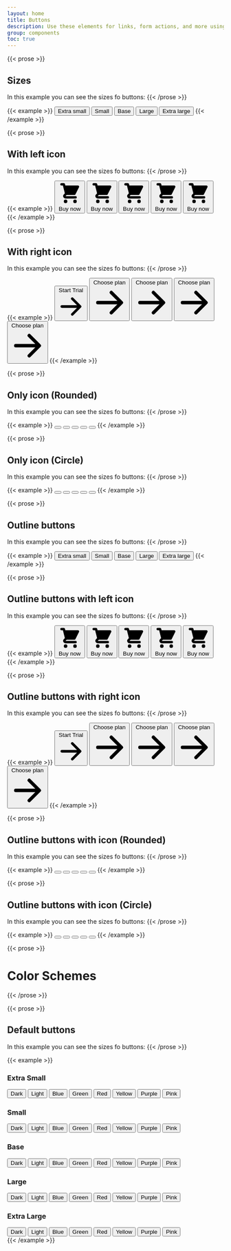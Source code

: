 ```yaml
---
layout: home
title: Buttons
description: Use these elements for links, form actions, and more using different colors, sizes, and states
group: components
toc: true
---
```

{{< prose >}}
## Sizes

In this example you can see the sizes fo buttons:
{{< /prose >}}

{{< example >}}
<button type="button" class="text-white bg-blue-700 hover:bg-blue-800 focus:ring-4 focus:ring-blue-300 font-medium rounded-lg text-xs px-3 py-2 text-center">Extra small</button>
<button type="button" class="text-white bg-blue-700 hover:bg-blue-800 focus:ring-4 focus:ring-blue-300 font-medium rounded-lg text-sm px-3 py-2 text-center">Small</button>
<button type="button" class="text-white bg-blue-700 hover:bg-blue-800 focus:ring-4 focus:ring-blue-300 font-medium rounded-lg text-sm px-5 py-2.5 text-center">Base</button>
<button type="button" class="text-white bg-blue-700 hover:bg-blue-800 focus:ring-4 focus:ring-blue-300 font-medium rounded-lg text-base px-5 py-3 text-center">Large</button>
<button type="button" class="text-white bg-blue-700 hover:bg-blue-800 focus:ring-4 focus:ring-blue-300 font-medium rounded-lg text-base px-6 py-3.5 text-center">Extra large</button>
{{< /example >}}

{{< prose >}}
## With left icon

In this example you can see the sizes fo buttons:
{{< /prose >}}

{{< example >}}
<button type="button" class="text-white bg-blue-700 hover:bg-blue-800 focus:ring-4 focus:ring-blue-300 font-medium rounded-lg text-xs px-3 py-2 text-center inline-flex items-center">
  <svg class="-ml-0.5 mr-2 h-4 w-4" fill="currentColor" viewBox="0 0 20 20" xmlns="http://www.w3.org/2000/svg"><path d="M3 1a1 1 0 000 2h1.22l.305 1.222a.997.997 0 00.01.042l1.358 5.43-.893.892C3.74 11.846 4.632 14 6.414 14H15a1 1 0 000-2H6.414l1-1H14a1 1 0 00.894-.553l3-6A1 1 0 0017 3H6.28l-.31-1.243A1 1 0 005 1H3zM16 16.5a1.5 1.5 0 11-3 0 1.5 1.5 0 013 0zM6.5 18a1.5 1.5 0 100-3 1.5 1.5 0 000 3z"></path></svg>
  Buy now
</button>
<button type="button" class="text-white bg-blue-700 hover:bg-blue-800 focus:ring-4 focus:ring-blue-300 font-medium rounded-lg text-sm px-3 py-2 text-center inline-flex items-center">
  <svg class="-ml-0.5 mr-2 h-5 w-5" fill="currentColor" viewBox="0 0 20 20" xmlns="http://www.w3.org/2000/svg"><path d="M3 1a1 1 0 000 2h1.22l.305 1.222a.997.997 0 00.01.042l1.358 5.43-.893.892C3.74 11.846 4.632 14 6.414 14H15a1 1 0 000-2H6.414l1-1H14a1 1 0 00.894-.553l3-6A1 1 0 0017 3H6.28l-.31-1.243A1 1 0 005 1H3zM16 16.5a1.5 1.5 0 11-3 0 1.5 1.5 0 013 0zM6.5 18a1.5 1.5 0 100-3 1.5 1.5 0 000 3z"></path></svg>
  Buy now
</button>
<button type="button" class="text-white bg-blue-700 hover:bg-blue-800 focus:ring-4 focus:ring-blue-300 font-medium rounded-lg text-sm px-5 py-2.5 text-center inline-flex items-center">
  <svg class="-ml-1 mr-2 h-5 w-5" fill="currentColor" viewBox="0 0 20 20" xmlns="http://www.w3.org/2000/svg"><path d="M3 1a1 1 0 000 2h1.22l.305 1.222a.997.997 0 00.01.042l1.358 5.43-.893.892C3.74 11.846 4.632 14 6.414 14H15a1 1 0 000-2H6.414l1-1H14a1 1 0 00.894-.553l3-6A1 1 0 0017 3H6.28l-.31-1.243A1 1 0 005 1H3zM16 16.5a1.5 1.5 0 11-3 0 1.5 1.5 0 013 0zM6.5 18a1.5 1.5 0 100-3 1.5 1.5 0 000 3z"></path></svg>
  Buy now
</button>
<button type="button" class="text-white bg-blue-700 hover:bg-blue-800 focus:ring-4 focus:ring-blue-300 font-medium rounded-lg text-base px-5 py-3 text-center inline-flex items-center">
  <svg class="-ml-1 mr-2 h-5 w-5" fill="currentColor" viewBox="0 0 20 20" xmlns="http://www.w3.org/2000/svg"><path d="M3 1a1 1 0 000 2h1.22l.305 1.222a.997.997 0 00.01.042l1.358 5.43-.893.892C3.74 11.846 4.632 14 6.414 14H15a1 1 0 000-2H6.414l1-1H14a1 1 0 00.894-.553l3-6A1 1 0 0017 3H6.28l-.31-1.243A1 1 0 005 1H3zM16 16.5a1.5 1.5 0 11-3 0 1.5 1.5 0 013 0zM6.5 18a1.5 1.5 0 100-3 1.5 1.5 0 000 3z"></path></svg>
  Buy now
</button>
<button type="button" class="text-white bg-blue-700 hover:bg-blue-800 focus:ring-4 focus:ring-blue-300 font-medium rounded-lg text-base px-6 py-3.5 text-center inline-flex items-center">
  <svg class="-ml-1 mr-3 h-6 w-6" fill="currentColor" viewBox="0 0 20 20" xmlns="http://www.w3.org/2000/svg"><path d="M3 1a1 1 0 000 2h1.22l.305 1.222a.997.997 0 00.01.042l1.358 5.43-.893.892C3.74 11.846 4.632 14 6.414 14H15a1 1 0 000-2H6.414l1-1H14a1 1 0 00.894-.553l3-6A1 1 0 0017 3H6.28l-.31-1.243A1 1 0 005 1H3zM16 16.5a1.5 1.5 0 11-3 0 1.5 1.5 0 013 0zM6.5 18a1.5 1.5 0 100-3 1.5 1.5 0 000 3z"></path></svg>
  Buy now
</button>
{{< /example >}}

{{< prose >}}
## With right icon

In this example you can see the sizes fo buttons:
{{< /prose >}}

{{< example >}}
<button type="button" class="text-white bg-blue-700 hover:bg-blue-800 focus:ring-4 focus:ring-blue-300 font-medium rounded-lg text-xs px-3 py-2 text-center inline-flex items-center">
    Start Trial
    <svg class="-mr-0.5 ml-2 h-4 w-4" fill="currentColor" viewBox="0 0 20 20" xmlns="http://www.w3.org/2000/svg"><path fill-rule="evenodd" d="M10.293 3.293a1 1 0 011.414 0l6 6a1 1 0 010 1.414l-6 6a1 1 0 01-1.414-1.414L14.586 11H3a1 1 0 110-2h11.586l-4.293-4.293a1 1 0 010-1.414z" clip-rule="evenodd"></path></svg>
</button>
<button type="button" class="text-white bg-blue-700 hover:bg-blue-800 focus:ring-4 focus:ring-blue-300 font-medium rounded-lg text-sm px-3 py-2 text-center inline-flex items-center">
    Choose plan
    <svg class="-mr-0.5 ml-2 h-5 w-5" fill="currentColor" viewBox="0 0 20 20" xmlns="http://www.w3.org/2000/svg"><path fill-rule="evenodd" d="M10.293 3.293a1 1 0 011.414 0l6 6a1 1 0 010 1.414l-6 6a1 1 0 01-1.414-1.414L14.586 11H3a1 1 0 110-2h11.586l-4.293-4.293a1 1 0 010-1.414z" clip-rule="evenodd"></path></svg>
</button>
<button type="button" class="text-white bg-blue-700 hover:bg-blue-800 focus:ring-4 focus:ring-blue-300 font-medium rounded-lg text-sm px-5 py-2.5 text-center inline-flex items-center">
    Choose plan
    <svg class="-mr-1 ml-2 h-5 w-5" fill="currentColor" viewBox="0 0 20 20" xmlns="http://www.w3.org/2000/svg"><path fill-rule="evenodd" d="M10.293 3.293a1 1 0 011.414 0l6 6a1 1 0 010 1.414l-6 6a1 1 0 01-1.414-1.414L14.586 11H3a1 1 0 110-2h11.586l-4.293-4.293a1 1 0 010-1.414z" clip-rule="evenodd"></path></svg>
</button>
<button type="button" class="text-white bg-blue-700 hover:bg-blue-800 focus:ring-4 focus:ring-blue-300 font-medium rounded-lg text-base px-5 py-3 text-center inline-flex items-center">
    Choose plan
    <svg class="-mr-1 ml-2 h-5 w-5" fill="currentColor" viewBox="0 0 20 20" xmlns="http://www.w3.org/2000/svg"><path fill-rule="evenodd" d="M10.293 3.293a1 1 0 011.414 0l6 6a1 1 0 010 1.414l-6 6a1 1 0 01-1.414-1.414L14.586 11H3a1 1 0 110-2h11.586l-4.293-4.293a1 1 0 010-1.414z" clip-rule="evenodd"></path></svg>
</button>
<button type="button" class="text-white bg-blue-700 hover:bg-blue-800 focus:ring-4 focus:ring-blue-300 font-medium rounded-lg text-base px-6 py-3.5 text-center inline-flex items-center">
    Choose plan
    <svg class="-mr-1 ml-3 h-6 w-6" fill="currentColor" viewBox="0 0 20 20" xmlns="http://www.w3.org/2000/svg"><path fill-rule="evenodd" d="M10.293 3.293a1 1 0 011.414 0l6 6a1 1 0 010 1.414l-6 6a1 1 0 01-1.414-1.414L14.586 11H3a1 1 0 110-2h11.586l-4.293-4.293a1 1 0 010-1.414z" clip-rule="evenodd"></path></svg>
</button>
{{< /example >}}

{{< prose >}}
## Only icon (Rounded)

In this example you can see the sizes fo buttons:
{{< /prose >}}

{{< example >}}
<button type="button" class="text-white bg-blue-700 hover:bg-blue-800 focus:ring-4 focus:ring-blue-300 font-medium rounded-lg text-xs p-1.5 text-center inline-flex items-center">
    <svg class="h-4 w-4" fill="currentColor" viewBox="0 0 20 20" xmlns="http://www.w3.org/2000/svg"><path fill-rule="evenodd" d="M10.293 3.293a1 1 0 011.414 0l6 6a1 1 0 010 1.414l-6 6a1 1 0 01-1.414-1.414L14.586 11H3a1 1 0 110-2h11.586l-4.293-4.293a1 1 0 010-1.414z" clip-rule="evenodd"></path></svg>
</button>
<button type="button" class="text-white bg-blue-700 hover:bg-blue-800 focus:ring-4 focus:ring-blue-300 font-medium rounded-lg text-sm p-2 text-center inline-flex items-center">
    <svg class="h-5 w-5" fill="currentColor" viewBox="0 0 20 20" xmlns="http://www.w3.org/2000/svg"><path fill-rule="evenodd" d="M10.293 3.293a1 1 0 011.414 0l6 6a1 1 0 010 1.414l-6 6a1 1 0 01-1.414-1.414L14.586 11H3a1 1 0 110-2h11.586l-4.293-4.293a1 1 0 010-1.414z" clip-rule="evenodd"></path></svg>
</button>
<button type="button" class="text-white bg-blue-700 hover:bg-blue-800 focus:ring-4 focus:ring-blue-300 font-medium rounded-lg text-sm p-2.5 text-center inline-flex items-center">
    <svg class="h-5 w-5" fill="currentColor" viewBox="0 0 20 20" xmlns="http://www.w3.org/2000/svg"><path fill-rule="evenodd" d="M10.293 3.293a1 1 0 011.414 0l6 6a1 1 0 010 1.414l-6 6a1 1 0 01-1.414-1.414L14.586 11H3a1 1 0 110-2h11.586l-4.293-4.293a1 1 0 010-1.414z" clip-rule="evenodd"></path></svg>
</button>
<button type="button" class="text-white bg-blue-700 hover:bg-blue-800 focus:ring-4 focus:ring-blue-300 font-medium rounded-lg text-base p-3 text-center inline-flex items-center">
    <svg class="h-5 w-5" fill="currentColor" viewBox="0 0 20 20" xmlns="http://www.w3.org/2000/svg"><path fill-rule="evenodd" d="M10.293 3.293a1 1 0 011.414 0l6 6a1 1 0 010 1.414l-6 6a1 1 0 01-1.414-1.414L14.586 11H3a1 1 0 110-2h11.586l-4.293-4.293a1 1 0 010-1.414z" clip-rule="evenodd"></path></svg>
</button>
<button type="button" class="text-white bg-blue-700 hover:bg-blue-800 focus:ring-4 focus:ring-blue-300 font-medium rounded-lg text-base p-3.5 text-center inline-flex items-center">
    <svg class="h-6 w-6" fill="currentColor" viewBox="0 0 20 20" xmlns="http://www.w3.org/2000/svg"><path fill-rule="evenodd" d="M10.293 3.293a1 1 0 011.414 0l6 6a1 1 0 010 1.414l-6 6a1 1 0 01-1.414-1.414L14.586 11H3a1 1 0 110-2h11.586l-4.293-4.293a1 1 0 010-1.414z" clip-rule="evenodd"></path></svg>
</button>
{{< /example >}}

{{< prose >}}
## Only icon (Circle)

In this example you can see the sizes fo buttons:
{{< /prose >}}

{{< example >}}
<button type="button" class="text-white bg-blue-700 hover:bg-blue-800 focus:ring-4 focus:ring-blue-300 font-medium rounded-full text-xs p-1.5 text-center inline-flex items-center">
    <svg class="h-4 w-4" fill="currentColor" viewBox="0 0 20 20" xmlns="http://www.w3.org/2000/svg"><path fill-rule="evenodd" d="M10.293 3.293a1 1 0 011.414 0l6 6a1 1 0 010 1.414l-6 6a1 1 0 01-1.414-1.414L14.586 11H3a1 1 0 110-2h11.586l-4.293-4.293a1 1 0 010-1.414z" clip-rule="evenodd"></path></svg>
</button>
<button type="button" class="text-white bg-blue-700 hover:bg-blue-800 focus:ring-4 focus:ring-blue-300 font-medium rounded-full text-sm p-2 text-center inline-flex items-center">
    <svg class="h-5 w-5" fill="currentColor" viewBox="0 0 20 20" xmlns="http://www.w3.org/2000/svg"><path fill-rule="evenodd" d="M10.293 3.293a1 1 0 011.414 0l6 6a1 1 0 010 1.414l-6 6a1 1 0 01-1.414-1.414L14.586 11H3a1 1 0 110-2h11.586l-4.293-4.293a1 1 0 010-1.414z" clip-rule="evenodd"></path></svg>
</button>
<button type="button" class="text-white bg-blue-700 hover:bg-blue-800 focus:ring-4 focus:ring-blue-300 font-medium rounded-full text-sm p-2.5 text-center inline-flex items-center">
    <svg class="h-5 w-5" fill="currentColor" viewBox="0 0 20 20" xmlns="http://www.w3.org/2000/svg"><path fill-rule="evenodd" d="M10.293 3.293a1 1 0 011.414 0l6 6a1 1 0 010 1.414l-6 6a1 1 0 01-1.414-1.414L14.586 11H3a1 1 0 110-2h11.586l-4.293-4.293a1 1 0 010-1.414z" clip-rule="evenodd"></path></svg>
</button>
<button type="button" class="text-white bg-blue-700 hover:bg-blue-800 focus:ring-4 focus:ring-blue-300 font-medium rounded-full text-base p-3 text-center inline-flex items-center">
    <svg class="h-5 w-5" fill="currentColor" viewBox="0 0 20 20" xmlns="http://www.w3.org/2000/svg"><path fill-rule="evenodd" d="M10.293 3.293a1 1 0 011.414 0l6 6a1 1 0 010 1.414l-6 6a1 1 0 01-1.414-1.414L14.586 11H3a1 1 0 110-2h11.586l-4.293-4.293a1 1 0 010-1.414z" clip-rule="evenodd"></path></svg>
</button>
<button type="button" class="text-white bg-blue-700 hover:bg-blue-800 focus:ring-4 focus:ring-blue-300 font-medium rounded-full text-base p-3.5 text-center inline-flex items-center">
    <svg class="h-6 w-6" fill="currentColor" viewBox="0 0 20 20" xmlns="http://www.w3.org/2000/svg"><path fill-rule="evenodd" d="M10.293 3.293a1 1 0 011.414 0l6 6a1 1 0 010 1.414l-6 6a1 1 0 01-1.414-1.414L14.586 11H3a1 1 0 110-2h11.586l-4.293-4.293a1 1 0 010-1.414z" clip-rule="evenodd"></path></svg>
</button>
{{< /example >}}

{{< prose >}}
## Outline buttons

In this example you can see the sizes fo buttons:
{{< /prose >}}

{{< example >}}
<button type="button" class="text-blue-700 bg-white border border-blue-700 hover:bg-blue-700 hover:text-white focus:ring-4 focus:ring-blue-300 font-medium rounded-lg text-xs px-3 py-2 text-center">Extra small</button>
<button type="button" class="text-blue-700 bg-white border border-blue-700 hover:bg-blue-700 hover:text-white focus:ring-4 focus:ring-blue-300 font-medium rounded-lg text-sm px-3 py-2 text-center">Small</button>
<button type="button" class="text-blue-700 bg-white border border-blue-700 hover:bg-blue-700 hover:text-white focus:ring-4 focus:ring-blue-300 font-medium rounded-lg text-sm px-5 py-2.5 text-center">Base</button>
<button type="button" class="text-blue-700 bg-white border border-blue-700 hover:bg-blue-700 hover:text-white focus:ring-4 focus:ring-blue-300 font-medium rounded-lg text-base px-5 py-3 text-center">Large</button>
<button type="button" class="text-blue-700 bg-white border border-blue-700 hover:bg-blue-700 hover:text-white focus:ring-4 focus:ring-blue-300 font-medium rounded-lg text-base px-6 py-3.5 text-center">Extra large</button>
{{< /example >}}

{{< prose >}}
## Outline buttons with left icon

In this example you can see the sizes fo buttons:
{{< /prose >}}

{{< example >}}
<button type="button" class="text-blue-700 bg-white border border-blue-700 hover:bg-blue-700 hover:text-white focus:ring-4 focus:ring-blue-300 font-medium rounded-lg text-xs px-3 py-2 text-center inline-flex items-center">
  <svg class="-ml-0.5 mr-2 h-4 w-4" fill="currentColor" viewBox="0 0 20 20" xmlns="http://www.w3.org/2000/svg"><path d="M3 1a1 1 0 000 2h1.22l.305 1.222a.997.997 0 00.01.042l1.358 5.43-.893.892C3.74 11.846 4.632 14 6.414 14H15a1 1 0 000-2H6.414l1-1H14a1 1 0 00.894-.553l3-6A1 1 0 0017 3H6.28l-.31-1.243A1 1 0 005 1H3zM16 16.5a1.5 1.5 0 11-3 0 1.5 1.5 0 013 0zM6.5 18a1.5 1.5 0 100-3 1.5 1.5 0 000 3z"></path></svg>
  Buy now
</button>
<button type="button" class="text-blue-700 bg-white border border-blue-700 hover:bg-blue-700 hover:text-white focus:ring-4 focus:ring-blue-300 font-medium rounded-lg text-sm px-3 py-2 text-center inline-flex items-center">
  <svg class="-ml-0.5 mr-2 h-5 w-5" fill="currentColor" viewBox="0 0 20 20" xmlns="http://www.w3.org/2000/svg"><path d="M3 1a1 1 0 000 2h1.22l.305 1.222a.997.997 0 00.01.042l1.358 5.43-.893.892C3.74 11.846 4.632 14 6.414 14H15a1 1 0 000-2H6.414l1-1H14a1 1 0 00.894-.553l3-6A1 1 0 0017 3H6.28l-.31-1.243A1 1 0 005 1H3zM16 16.5a1.5 1.5 0 11-3 0 1.5 1.5 0 013 0zM6.5 18a1.5 1.5 0 100-3 1.5 1.5 0 000 3z"></path></svg>
  Buy now
</button>
<button type="button" class="text-blue-700 bg-white border border-blue-700 hover:bg-blue-700 hover:text-white focus:ring-4 focus:ring-blue-300 font-medium rounded-lg text-sm px-5 py-2.5 text-center inline-flex items-center">
  <svg class="-ml-1 mr-2 h-5 w-5" fill="currentColor" viewBox="0 0 20 20" xmlns="http://www.w3.org/2000/svg"><path d="M3 1a1 1 0 000 2h1.22l.305 1.222a.997.997 0 00.01.042l1.358 5.43-.893.892C3.74 11.846 4.632 14 6.414 14H15a1 1 0 000-2H6.414l1-1H14a1 1 0 00.894-.553l3-6A1 1 0 0017 3H6.28l-.31-1.243A1 1 0 005 1H3zM16 16.5a1.5 1.5 0 11-3 0 1.5 1.5 0 013 0zM6.5 18a1.5 1.5 0 100-3 1.5 1.5 0 000 3z"></path></svg>
  Buy now
</button>
<button type="button" class="text-blue-700 bg-white border border-blue-700 hover:bg-blue-700 hover:text-white focus:ring-4 focus:ring-blue-300 font-medium rounded-lg text-base px-5 py-3 text-center inline-flex items-center">
  <svg class="-ml-1 mr-2 h-5 w-5" fill="currentColor" viewBox="0 0 20 20" xmlns="http://www.w3.org/2000/svg"><path d="M3 1a1 1 0 000 2h1.22l.305 1.222a.997.997 0 00.01.042l1.358 5.43-.893.892C3.74 11.846 4.632 14 6.414 14H15a1 1 0 000-2H6.414l1-1H14a1 1 0 00.894-.553l3-6A1 1 0 0017 3H6.28l-.31-1.243A1 1 0 005 1H3zM16 16.5a1.5 1.5 0 11-3 0 1.5 1.5 0 013 0zM6.5 18a1.5 1.5 0 100-3 1.5 1.5 0 000 3z"></path></svg>
  Buy now
</button>
<button type="button" class="text-blue-700 bg-white border border-blue-700 hover:bg-blue-700 hover:text-white focus:ring-4 focus:ring-blue-300 font-medium rounded-lg text-base px-6 py-3.5 text-center inline-flex items-center">
  <svg class="-ml-1 mr-3 h-6 w-6" fill="currentColor" viewBox="0 0 20 20" xmlns="http://www.w3.org/2000/svg"><path d="M3 1a1 1 0 000 2h1.22l.305 1.222a.997.997 0 00.01.042l1.358 5.43-.893.892C3.74 11.846 4.632 14 6.414 14H15a1 1 0 000-2H6.414l1-1H14a1 1 0 00.894-.553l3-6A1 1 0 0017 3H6.28l-.31-1.243A1 1 0 005 1H3zM16 16.5a1.5 1.5 0 11-3 0 1.5 1.5 0 013 0zM6.5 18a1.5 1.5 0 100-3 1.5 1.5 0 000 3z"></path></svg>
  Buy now
</button>
{{< /example >}}

{{< prose >}}
## Outline buttons with right icon

In this example you can see the sizes fo buttons:
{{< /prose >}}

{{< example >}}
<button type="button" class="text-blue-700 bg-white border border-blue-700 hover:bg-blue-700 hover:text-white focus:ring-4 focus:ring-blue-300 font-medium rounded-lg text-xs px-3 py-2 text-center inline-flex items-center">
    Start Trial
    <svg class="-mr-0.5 ml-2 h-4 w-4" fill="currentColor" viewBox="0 0 20 20" xmlns="http://www.w3.org/2000/svg"><path fill-rule="evenodd" d="M10.293 3.293a1 1 0 011.414 0l6 6a1 1 0 010 1.414l-6 6a1 1 0 01-1.414-1.414L14.586 11H3a1 1 0 110-2h11.586l-4.293-4.293a1 1 0 010-1.414z" clip-rule="evenodd"></path></svg>
</button>
<button type="button" class="text-blue-700 bg-white border border-blue-700 hover:bg-blue-700 hover:text-white focus:ring-4 focus:ring-blue-300 font-medium rounded-lg text-sm px-3 py-2 text-center inline-flex items-center">
    Choose plan
    <svg class="-mr-0.5 ml-2 h-5 w-5" fill="currentColor" viewBox="0 0 20 20" xmlns="http://www.w3.org/2000/svg"><path fill-rule="evenodd" d="M10.293 3.293a1 1 0 011.414 0l6 6a1 1 0 010 1.414l-6 6a1 1 0 01-1.414-1.414L14.586 11H3a1 1 0 110-2h11.586l-4.293-4.293a1 1 0 010-1.414z" clip-rule="evenodd"></path></svg>
</button>
<button type="button" class="text-blue-700 bg-white border border-blue-700 hover:bg-blue-700 hover:text-white focus:ring-4 focus:ring-blue-300 font-medium rounded-lg text-sm px-5 py-2.5 text-center inline-flex items-center">
    Choose plan
    <svg class="-mr-1 ml-2 h-5 w-5" fill="currentColor" viewBox="0 0 20 20" xmlns="http://www.w3.org/2000/svg"><path fill-rule="evenodd" d="M10.293 3.293a1 1 0 011.414 0l6 6a1 1 0 010 1.414l-6 6a1 1 0 01-1.414-1.414L14.586 11H3a1 1 0 110-2h11.586l-4.293-4.293a1 1 0 010-1.414z" clip-rule="evenodd"></path></svg>
</button>
<button type="button" class="text-blue-700 bg-white border border-blue-700 hover:bg-blue-700 hover:text-white focus:ring-4 focus:ring-blue-300 font-medium rounded-lg text-base px-5 py-3 text-center inline-flex items-center">
    Choose plan
    <svg class="-mr-1 ml-2 h-5 w-5" fill="currentColor" viewBox="0 0 20 20" xmlns="http://www.w3.org/2000/svg"><path fill-rule="evenodd" d="M10.293 3.293a1 1 0 011.414 0l6 6a1 1 0 010 1.414l-6 6a1 1 0 01-1.414-1.414L14.586 11H3a1 1 0 110-2h11.586l-4.293-4.293a1 1 0 010-1.414z" clip-rule="evenodd"></path></svg>
</button>
<button type="button" class="text-blue-700 bg-white border border-blue-700 hover:bg-blue-700 hover:text-white focus:ring-4 focus:ring-blue-300 font-medium rounded-lg text-base px-6 py-3.5 text-center inline-flex items-center">
    Choose plan
    <svg class="-mr-1 ml-3 h-6 w-6" fill="currentColor" viewBox="0 0 20 20" xmlns="http://www.w3.org/2000/svg"><path fill-rule="evenodd" d="M10.293 3.293a1 1 0 011.414 0l6 6a1 1 0 010 1.414l-6 6a1 1 0 01-1.414-1.414L14.586 11H3a1 1 0 110-2h11.586l-4.293-4.293a1 1 0 010-1.414z" clip-rule="evenodd"></path></svg>
</button>
{{< /example >}}

{{< prose >}}
## Outline buttons with icon (Rounded)

In this example you can see the sizes fo buttons:
{{< /prose >}}

{{< example >}}
<button type="button" class="text-blue-700 bg-white border border-blue-700 hover:bg-blue-700 hover:text-white focus:ring-4 focus:ring-blue-300 font-medium rounded-lg text-xs p-1.5 text-center inline-flex items-center">
    <svg class="h-4 w-4" fill="currentColor" viewBox="0 0 20 20" xmlns="http://www.w3.org/2000/svg"><path fill-rule="evenodd" d="M10.293 3.293a1 1 0 011.414 0l6 6a1 1 0 010 1.414l-6 6a1 1 0 01-1.414-1.414L14.586 11H3a1 1 0 110-2h11.586l-4.293-4.293a1 1 0 010-1.414z" clip-rule="evenodd"></path></svg>
</button>
<button type="button" class="text-blue-700 bg-white border border-blue-700 hover:bg-blue-700 hover:text-white focus:ring-4 focus:ring-blue-300 font-medium rounded-lg text-sm p-2 text-center inline-flex items-center">
    <svg class="h-5 w-5" fill="currentColor" viewBox="0 0 20 20" xmlns="http://www.w3.org/2000/svg"><path fill-rule="evenodd" d="M10.293 3.293a1 1 0 011.414 0l6 6a1 1 0 010 1.414l-6 6a1 1 0 01-1.414-1.414L14.586 11H3a1 1 0 110-2h11.586l-4.293-4.293a1 1 0 010-1.414z" clip-rule="evenodd"></path></svg>
</button>
<button type="button" class="text-blue-700 bg-white border border-blue-700 hover:bg-blue-700 hover:text-white focus:ring-4 focus:ring-blue-300 font-medium rounded-lg text-sm p-2.5 text-center inline-flex items-center">
    <svg class="h-5 w-5" fill="currentColor" viewBox="0 0 20 20" xmlns="http://www.w3.org/2000/svg"><path fill-rule="evenodd" d="M10.293 3.293a1 1 0 011.414 0l6 6a1 1 0 010 1.414l-6 6a1 1 0 01-1.414-1.414L14.586 11H3a1 1 0 110-2h11.586l-4.293-4.293a1 1 0 010-1.414z" clip-rule="evenodd"></path></svg>
</button>
<button type="button" class="text-blue-700 bg-white border border-blue-700 hover:bg-blue-700 hover:text-white focus:ring-4 focus:ring-blue-300 font-medium rounded-lg text-base p-3 text-center inline-flex items-center">
    <svg class="h-5 w-5" fill="currentColor" viewBox="0 0 20 20" xmlns="http://www.w3.org/2000/svg"><path fill-rule="evenodd" d="M10.293 3.293a1 1 0 011.414 0l6 6a1 1 0 010 1.414l-6 6a1 1 0 01-1.414-1.414L14.586 11H3a1 1 0 110-2h11.586l-4.293-4.293a1 1 0 010-1.414z" clip-rule="evenodd"></path></svg>
</button>
<button type="button" class="text-blue-700 bg-white border border-blue-700 hover:bg-blue-700 hover:text-white focus:ring-4 focus:ring-blue-300 font-medium rounded-lg text-base p-3.5 text-center inline-flex items-center">
    <svg class="h-6 w-6" fill="currentColor" viewBox="0 0 20 20" xmlns="http://www.w3.org/2000/svg"><path fill-rule="evenodd" d="M10.293 3.293a1 1 0 011.414 0l6 6a1 1 0 010 1.414l-6 6a1 1 0 01-1.414-1.414L14.586 11H3a1 1 0 110-2h11.586l-4.293-4.293a1 1 0 010-1.414z" clip-rule="evenodd"></path></svg>
</button>
{{< /example >}}

{{< prose >}}
## Outline buttons with icon (Circle)

In this example you can see the sizes fo buttons:
{{< /prose >}}

{{< example >}}
<button type="button" class="text-blue-700 bg-white border border-blue-700 hover:bg-blue-700 hover:text-white focus:ring-4 focus:ring-blue-300 font-medium rounded-full text-xs p-1.5 text-center inline-flex items-center">
    <svg class="h-4 w-4" fill="currentColor" viewBox="0 0 20 20" xmlns="http://www.w3.org/2000/svg"><path fill-rule="evenodd" d="M10.293 3.293a1 1 0 011.414 0l6 6a1 1 0 010 1.414l-6 6a1 1 0 01-1.414-1.414L14.586 11H3a1 1 0 110-2h11.586l-4.293-4.293a1 1 0 010-1.414z" clip-rule="evenodd"></path></svg>
</button>
<button type="button" class="text-blue-700 bg-white border border-blue-700 hover:bg-blue-700 hover:text-white focus:ring-4 focus:ring-blue-300 font-medium rounded-full text-sm p-2 text-center inline-flex items-center">
    <svg class="h-5 w-5" fill="currentColor" viewBox="0 0 20 20" xmlns="http://www.w3.org/2000/svg"><path fill-rule="evenodd" d="M10.293 3.293a1 1 0 011.414 0l6 6a1 1 0 010 1.414l-6 6a1 1 0 01-1.414-1.414L14.586 11H3a1 1 0 110-2h11.586l-4.293-4.293a1 1 0 010-1.414z" clip-rule="evenodd"></path></svg>
</button>
<button type="button" class="text-blue-700 bg-white border border-blue-700 hover:bg-blue-700 hover:text-white focus:ring-4 focus:ring-blue-300 font-medium rounded-full text-sm p-2.5 text-center inline-flex items-center">
    <svg class="h-5 w-5" fill="currentColor" viewBox="0 0 20 20" xmlns="http://www.w3.org/2000/svg"><path fill-rule="evenodd" d="M10.293 3.293a1 1 0 011.414 0l6 6a1 1 0 010 1.414l-6 6a1 1 0 01-1.414-1.414L14.586 11H3a1 1 0 110-2h11.586l-4.293-4.293a1 1 0 010-1.414z" clip-rule="evenodd"></path></svg>
</button>
<button type="button" class="text-blue-700 bg-white border border-blue-700 hover:bg-blue-700 hover:text-white focus:ring-4 focus:ring-blue-300 font-medium rounded-full text-base p-3 text-center inline-flex items-center">
    <svg class="h-5 w-5" fill="currentColor" viewBox="0 0 20 20" xmlns="http://www.w3.org/2000/svg"><path fill-rule="evenodd" d="M10.293 3.293a1 1 0 011.414 0l6 6a1 1 0 010 1.414l-6 6a1 1 0 01-1.414-1.414L14.586 11H3a1 1 0 110-2h11.586l-4.293-4.293a1 1 0 010-1.414z" clip-rule="evenodd"></path></svg>
</button>
<button type="button" class="text-blue-700 bg-white border border-blue-700 hover:bg-blue-700 hover:text-white focus:ring-4 focus:ring-blue-300 font-medium rounded-full text-base p-3.5 text-center inline-flex items-center">
    <svg class="h-6 w-6" fill="currentColor" viewBox="0 0 20 20" xmlns="http://www.w3.org/2000/svg"><path fill-rule="evenodd" d="M10.293 3.293a1 1 0 011.414 0l6 6a1 1 0 010 1.414l-6 6a1 1 0 01-1.414-1.414L14.586 11H3a1 1 0 110-2h11.586l-4.293-4.293a1 1 0 010-1.414z" clip-rule="evenodd"></path></svg>
</button>
{{< /example >}}


{{< prose >}}
# Color Schemes
{{< /prose >}}

{{< prose >}}
## Default buttons

In this example you can see the sizes fo buttons:
{{< /prose >}}

{{< example >}}
<div class="md:flex md:space-x-6">
  <div class="space-y-4">
    <h3 class="text-base font-normal text-gray-500">Extra Small</h3>
    <button type="button" class="block text-white bg-gray-800 hover:bg-gray-900 focus:ring-4 focus:ring-gray-300 font-medium rounded-lg text-xs px-3 py-2 text-center">Dark</button>
    <button type="button" class="block text-gray-900 bg-white border border-gray-300 hover:bg-gray-100 focus:ring-4 focus:ring-gray-200 font-medium rounded-lg text-xs px-3 py-2 text-center">Light</button>
    <button type="button" class="block text-white bg-blue-700 hover:bg-blue-800 focus:ring-4 focus:ring-blue-300 font-medium rounded-lg text-xs px-3 py-2 text-center">Blue</button>
    <button type="button" class="block text-white bg-green-700 hover:bg-green-800 focus:ring-4 focus:ring-green-300 font-medium rounded-lg text-xs px-3 py-2 text-center">Green</button>
    <button type="button" class="block text-white bg-red-700 hover:bg-red-800 focus:ring-4 focus:ring-red-300 font-medium rounded-lg text-xs px-3 py-2 text-center">Red</button>
    <button type="button" class="block text-white bg-yellow-400 hover:bg-yellow-500 focus:ring-4 focus:ring-yellow-300 font-medium rounded-lg text-xs px-3 py-2 text-center">Yellow</button>
    <button type="button" class="block text-white bg-purple-700 hover:bg-purple-800 focus:ring-4 focus:ring-purple-300 font-medium rounded-lg text-xs px-3 py-2 text-center">Purple</button>
    <button type="button" class="block text-white bg-pink-700 hover:bg-pink-800 focus:ring-4 focus:ring-pink-300 font-medium rounded-lg text-xs px-3 py-2 text-center">Pink</button>
  </div>
  <div class="space-y-4">
    <h3 class="text-base font-normal text-gray-500">Small</h3>
    <button type="button" class="block text-white bg-gray-800 hover:bg-gray-900 focus:ring-4 focus:ring-gray-300 font-medium rounded-lg text-sm px-3 py-2 text-center">Dark</button>
    <button type="button" class="block text-gray-900 bg-white border border-gray-300 hover:bg-gray-100 focus:ring-4 focus:ring-blue-300 font-medium rounded-lg text-sm px-3 py-2 text-center">Light</button>
    <button type="button" class="block text-white bg-blue-700 hover:bg-blue-800 focus:ring-4 focus:ring-blue-300 font-medium rounded-lg text-sm px-3 py-2 text-center">Blue</button>
    <button type="button" class="block text-white bg-green-700 hover:bg-green-800 focus:ring-4 focus:ring-green-300 font-medium rounded-lg text-sm px-3 py-2 text-center">Green</button>
    <button type="button" class="block text-white bg-red-700 hover:bg-red-800 focus:ring-4 focus:ring-red-300 font-medium rounded-lg text-sm px-3 py-2 text-center">Red</button>
    <button type="button" class="block text-white bg-yellow-400 hover:bg-yellow-500 focus:ring-4 focus:ring-yellow-300 font-medium rounded-lg text-sm px-3 py-2 text-center">Yellow</button>
    <button type="button" class="block text-white bg-purple-700 hover:bg-purple-800 focus:ring-4 focus:ring-purple-300 font-medium rounded-lg text-sm px-3 py-2 text-center">Purple</button>
    <button type="button" class="block text-white bg-pink-700 hover:bg-pink-800 focus:ring-4 focus:ring-pink-300 font-medium rounded-lg text-sm px-3 py-2 text-center">Pink</button>
  </div>
  <div class="space-y-4">
    <h3 class="text-base font-normal text-gray-500">Base</h3>
    <button type="button" class="block text-white bg-gray-800 hover:bg-gray-900 focus:ring-4 focus:ring-gray-300 font-medium rounded-lg text-sm px-5 py-2.5 text-center">Dark</button>
    <button type="button" class="block text-gray-900 bg-white border border-gray-300 hover:bg-gray-100 focus:ring-4 focus:ring-blue-300 font-medium rounded-lg text-sm px-5 py-2.5 text-center">Light</button>
    <button type="button" class="block text-white bg-blue-700 hover:bg-blue-800 focus:ring-4 focus:ring-blue-300 font-medium rounded-lg text-sm px-5 py-2.5 text-center">Blue</button>
    <button type="button" class="block text-white bg-green-700 hover:bg-green-800 focus:ring-4 focus:ring-green-300 font-medium rounded-lg text-sm px-5 py-2.5 text-center">Green</button>
    <button type="button" class="block text-white bg-red-700 hover:bg-red-800 focus:ring-4 focus:ring-red-300 font-medium rounded-lg text-sm px-5 py-2.5 text-center">Red</button>
    <button type="button" class="block text-white bg-yellow-400 hover:bg-yellow-500 focus:ring-4 focus:ring-yellow-300 font-medium rounded-lg text-sm px-5 py-2.5 text-center">Yellow</button>
    <button type="button" class="block text-white bg-purple-700 hover:bg-purple-800 focus:ring-4 focus:ring-purple-300 font-medium rounded-lg text-sm px-5 py-2.5 text-center">Purple</button>
    <button type="button" class="block text-white bg-pink-700 hover:bg-pink-800 focus:ring-4 focus:ring-pink-300 font-medium rounded-lg text-sm px-5 py-2.5 text-center">Pink</button>
  </div>
  <div class="space-y-4">
    <h3 class="text-base font-normal text-gray-500">Large</h3>
    <button type="button" class="block text-white bg-gray-800 hover:bg-gray-900 focus:ring-4 focus:ring-gray-300 font-medium rounded-lg text-base px-5 py-3 text-center">Dark</button>
    <button type="button" class="block text-gray-900 bg-white border border-gray-300 hover:bg-gray-100 focus:ring-4 focus:ring-blue-300 font-medium rounded-lg text-base px-5 py-3 text-center">Light</button>
    <button type="button" class="block text-white bg-blue-700 hover:bg-blue-800 focus:ring-4 focus:ring-blue-300 font-medium rounded-lg text-base px-5 py-3 text-center">Blue</button>
    <button type="button" class="block text-white bg-green-700 hover:bg-green-800 focus:ring-4 focus:ring-green-300 font-medium rounded-lg text-base px-5 py-3 text-center">Green</button>
    <button type="button" class="block text-white bg-red-700 hover:bg-red-800 focus:ring-4 focus:ring-red-300 font-medium rounded-lg text-base px-5 py-3 text-center">Red</button>
    <button type="button" class="block text-white bg-yellow-400 hover:bg-yellow-500 focus:ring-4 focus:ring-yellow-300 font-medium rounded-lg text-base px-5 py-3 text-center">Yellow</button>
    <button type="button" class="block text-white bg-purple-700 hover:bg-purple-800 focus:ring-4 focus:ring-purple-300 font-medium rounded-lg text-base px-5 py-3 text-center">Purple</button>
    <button type="button" class="block text-white bg-pink-700 hover:bg-pink-800 focus:ring-4 focus:ring-pink-300 font-medium rounded-lg text-base px-5 py-3 text-center">Pink</button>
  </div>
  <div class="space-y-4">
    <h3 class="text-base font-normal text-gray-500">Extra Large</h3>
    <button type="button" class="block text-white bg-gray-800 hover:bg-gray-900 focus:ring-4 focus:ring-gray-300 font-medium rounded-lg text-base px-6 py-3.5 text-center">Dark</button>
    <button type="button" class="block text-gray-900 bg-white border border-gray-300 hover:bg-gray-100 focus:ring-4 focus:ring-blue-300 font-medium rounded-lg text-base px-6 py-3.5 text-center">Light</button>
    <button type="button" class="block text-white bg-blue-700 hover:bg-blue-800 focus:ring-4 focus:ring-blue-300 font-medium rounded-lg text-base px-6 py-3.5 text-center">Blue</button>
    <button type="button" class="block text-white bg-green-700 hover:bg-green-800 focus:ring-4 focus:ring-green-300 font-medium rounded-lg text-base px-6 py-3.5 text-center">Green</button>
    <button type="button" class="block text-white bg-red-700 hover:bg-red-800 focus:ring-4 focus:ring-red-300 font-medium rounded-lg text-base px-6 py-3.5 text-center">Red</button>
    <button type="button" class="block text-white bg-yellow-400 hover:bg-yellow-500 focus:ring-4 focus:ring-yellow-300 font-medium rounded-lg text-base px-6 py-3.5 text-center">Yellow</button>
    <button type="button" class="block text-white bg-purple-700 hover:bg-purple-800 focus:ring-4 focus:ring-purple-300 font-medium rounded-lg text-base px-6 py-3.5 text-center">Purple</button>
    <button type="button" class="block text-white bg-pink-700 hover:bg-pink-800 focus:ring-4 focus:ring-pink-300 font-medium rounded-lg text-base px-6 py-3.5 text-center">Pink</button>
  </div>
</div>
{{< /example >}}